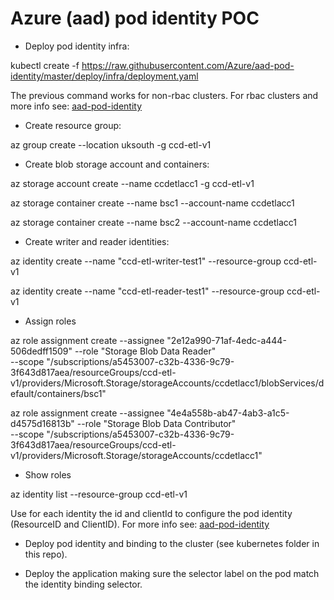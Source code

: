 # Azure (aad) pod identity POC

- Deploy pod identity infra:

kubectl create -f https://raw.githubusercontent.com/Azure/aad-pod-identity/master/deploy/infra/deployment.yaml

The previous command works for non-rbac clusters. For rbac clusters and more info see:
[aad-pod-identity](https://github.com/Azure/aad-pod-identity)

- Create resource group:

az group create --location uksouth -g ccd-etl-v1


- Create blob storage account and containers:

az storage account create --name ccdetlacc1 -g ccd-etl-v1

az storage container create --name bsc1 --account-name ccdetlacc1 

az storage container create --name bsc2 --account-name ccdetlacc1


- Create writer and reader identities:

az identity create --name "ccd-etl-writer-test1" --resource-group ccd-etl-v1

az identity create --name "ccd-etl-reader-test1" --resource-group ccd-etl-v1


- Assign roles

az role assignment create --assignee "2e12a990-71af-4edc-a444-506dedff1509" --role "Storage Blob Data Reader"  \
  --scope "/subscriptions/a5453007-c32b-4336-9c79-3f643d817aea/resourceGroups/ccd-etl-v1/providers/Microsoft.Storage/storageAccounts/ccdetlacc1/blobServices/default/containers/bsc1"

az role assignment create --assignee "4e4a558b-ab47-4ab3-a1c5-d4575d16813b" --role "Storage Blob Data Contributor" \
  --scope "/subscriptions/a5453007-c32b-4336-9c79-3f643d817aea/resourceGroups/ccd-etl-v1/providers/Microsoft.Storage/storageAccounts/ccdetlacc1"


- Show roles

az identity list --resource-group ccd-etl-v1


Use for each identity the id and clientId to configure the pod identity (ResourceID and ClientID). 
For more info see: [aad-pod-identity](https://github.com/Azure/aad-pod-identity)

- Deploy pod identity and binding to the cluster (see kubernetes folder in this repo).

- Deploy the application making sure the selector label on the pod match the identity binding selector.

